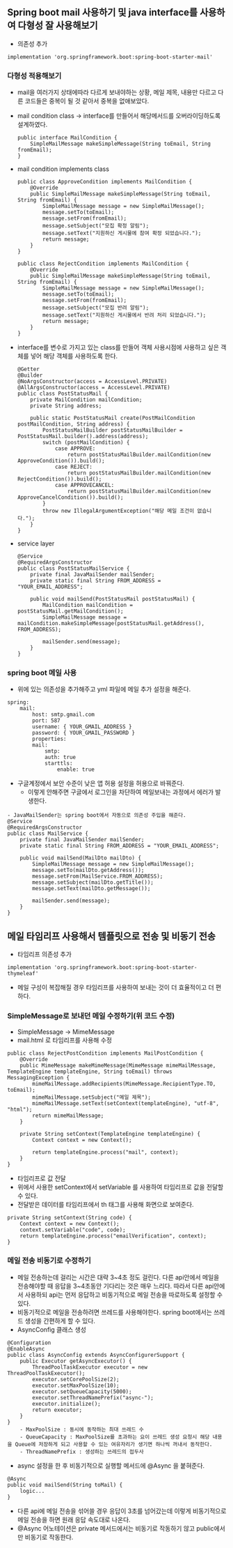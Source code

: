 ## Spring boot mail 사용하기 및 java interface를 사용하여 다형성 잘 사용해보기
- 의존성 추가
```
implementation 'org.springframework.boot:spring-boot-starter-mail'
```



### 다형성 적용해보기
- mail을 여러가지 상태에따라 다르게 보내야하는 상황, 메일 제목, 내용만 다르고 다른 코드들은 중복이 될 것 같아서 중복을 없애보았다.
- mail condition class -> interface를 만들어서 해당메서드를 오버라이딩하도록 설계하였다.
    ```
    public interface MailCondition {
        SimpleMailMessage makeSimpleMessage(String toEmail, String fromEmail);
    }
    ```

- mail condition implements class
    ```
    public class ApproveCondition implements MailCondition {
        @Override
        public SimpleMailMessage makeSimpleMessage(String toEmail, String fromEmail) {
            SimpleMailMessage message = new SimpleMailMessage();
            message.setTo(toEmail);
            message.setFrom(fromEmail);
            message.setSubject("모집 확정 알림");
            message.setText("지원하신 게시물에 참여 확정 되었습니다.");
            return message;
        }
    }
    ```
    ```
    public class RejectCondition implements MailCondition {
        @Override
        public SimpleMailMessage makeSimpleMessage(String toEmail, String fromEmail) {
            SimpleMailMessage message = new SimpleMailMessage();
            message.setTo(toEmail);
            message.setFrom(fromEmail);
            message.setSubject("모집 반려 알림");
            message.setText("지원하신 게시물에서 반려 처리 되었습니다.");
            return message;
        }
    }

    ```
- interface를 변수로 가지고 있는 class를 만들어 객체 사용시점에 사용하고 싶은 객체를 넣어 해당 객체를 사용하도록 한다.
    ```
    @Getter
    @Builder
    @NoArgsConstructor(access = AccessLevel.PRIVATE)
    @AllArgsConstructor(access = AccessLevel.PRIVATE)
    public class PostStatusMail {
        private MailCondition mailCondition;
        private String address;

        public static PostStatusMail create(PostMailCondition postMailCondition, String address) {
            PostStatusMailBuilder postStatusMailBuilder = PostStatusMail.builder().address(address);
            switch (postMailCondition) {
                case APPROVE:
                    return postStatusMailBuilder.mailCondition(new ApproveCondition()).build();
                case REJECT:
                    return postStatusMailBuilder.mailCondition(new RejectCondition()).build();
                case APPROVECANCEL:
                    return postStatusMailBuilder.mailCondition(new ApproveCancelCondition()).build();
            }
            throw new IllegalArgumentException("해당 메일 조건이 없습니다.");
        }
    }
    ```

- service layer
    ```
    @Service
    @RequiredArgsConstructor
    public class PostStatusMailService {
        private final JavaMailSender mailSender;
        private static final String FROM_ADDRESS = "YOUR_EMAIL_ADDRESS";

        public void mailSend(PostStatusMail postStatusMail) {
            MailCondition mailCondition = postStatusMail.getMailCondition();
            SimpleMailMessage message = mailCondition.makeSimpleMessage(postStatusMail.getAddress(), FROM_ADDRESS);

            mailSender.send(message);
        }
    }
    ```

### spring boot 메일 사용
- 위에 있는 의존성을 추가해주고 yml 파일에 메일 추가 설정을 해준다.
```
spring:
    mail:
        host: smtp.gmail.com
        port: 587
        username: { YOUR_GMAIL_ADDRESS }
        password: { YOUR_GMAIL_PASSWORD }
        properties:
        mail:
            smtp:
            auth: true
            starttls:
                enable: true
```
- 구글계정에서 보안 수준이 낮은 앱 허용 설정을 허용으로 바꿔준다. 
    - 이렇게 안해주면 구글에서 로그인을 차단하여 메일보내는 과정에서 에러가 발생한다.
```
- JavaMailSender는 spring boot에서 자동으로 의존성 주입을 해준다.
@Service
@RequiredArgsConstructor
public class MailService {
    private final JavaMailSender mailSender;
    private static final String FROM_ADDRESS = "YOUR_EMAIL_ADDRESS";

    public void mailSend(MailDto mailDto) {
        SimpleMailMessage message = new SimpleMailMessage();
        message.setTo(mailDto.getAddress());
        message.setFrom(MailService.FROM_ADDRESS);
        message.setSubject(mailDto.getTitle());
        message.setText(mailDto.getMessage());

        mailSender.send(message);
    }
}
```

## 메일 타임리프 사용해서 템플릿으로 전송 및 비동기 전송
- 타임리프 의존성 추가
```
implementation 'org.springframework.boot:spring-boot-starter-thymeleaf'
```
- 메일 구성이 복잡해질 경우 타임리프를 사용하여 보내는 것이 더 효율적이고 더 편하다.

### SimpleMessage로 보내던 메일 수정하기(위 코드 수정)
- SimpleMessage -> MimeMessage 
- mail.html 로 타임리프를 사용해 수정
```
public class RejectPostCondition implements MailPostCondition {
    @Override
    public MimeMessage makeMimeMessage(MimeMessage mimeMailMessage, TemplateEngine templateEngine, String toEmail) throws MessagingException {
        mimeMailMessage.addRecipients(MimeMessage.RecipientType.TO, toEmail);
        mimeMailMessage.setSubject("메일 제목");
        mimeMailMessage.setText(setContext(templateEngine), "utf-8", "html");
        return mimeMailMessage;
    }

    private String setContext(TemplateEngine templateEngine) {
        Context context = new Context();

        return templateEngine.process("mail", context);
    }
}
```

- 타임리프로 값 전달
- 위에서 사용한 setContext에서 setVariable 를 사용하여 타임리프로 값을 전달할 수 있다.
- 전달받은 데이터를 타임리프에서 th 태그를 사용해 화면으로 보여준다.
```
private String setContext(String code) {
    Context context = new Context();
    context.setVariable("code", code);
    return templateEngine.process("emailVerification", context);
}
```

### 메일 전송 비동기로 수정하기
- 메일 전송하는데 걸리는 시간은 대략 3~4초 정도 걸린다. 다른 api안에서 메일을 전송해야할 때 응답을 3~4초동안 기다리는 것은 매우 느리다. 따라서 다른 api안에서 사용하되 api는 먼저 응답하고 비동기적으로 메일 전송을 따로하도록 설정할 수 있다.
- 비동기적으로 메일을 전송하려면 쓰레드를 사용해야한다. spring boot에서는 쓰레드 생성을 간편하게 할 수 있다.
- AsyncConfig 클래스 생성
```
@Configuration
@EnableAsync
public class AsyncConfig extends AsyncConfigurerSupport {
    public Executor getAsyncExecutor() {
        ThreadPoolTaskExecutor executor = new ThreadPoolTaskExecutor();
        executor.setCorePoolSize(2);
        executor.setMaxPoolSize(10);
        executor.setQueueCapacity(5000);
        executor.setThreadNamePrefix("async-");
        executor.initialize();
        return executor;
    }
}
    - MaxPoolSize : 동시에 동작하는 최대 쓰레드 수
    - QueueCapacity : MaxPoolSize를 초과하는 요이 쓰레드 생성 요청시 해당 내용을 Queue에 저장하게 되고 사용할 수 있는 여유자리가 생기면 하나씩 꺼내서 동작한다.
    - ThreadNamePrefix : 생성하는 쓰레드의 접두사
```
- async 설정을 한 후 비동기적으로 실행할 메서드에 @Async 을 붙혀준다.
```
@Async
public void mailSend(String toMail) {
    logic...
}
```
- 다른 api에 메일 전송을 섞어쓸 경우 응답이 3초를 넘어갔는데 이렇게 비동기적으로 메일 전송을 하면 원래 응답 속도대로 나온다.
- @Async 어노테이션은 private 메서드에서는 비동기로 작동하기 않고 public에서만 비동기로 작동한다.